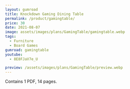 ```yaml
---
layout: gumroad
title: Knockdown Gaming Dining Table
permalink: /product/gamingtable/
price: 30
date: 2021-08-07
image: assets/images/plans/GamingTable/gamingtable.webp
tags:
  - Furniture
  - Board Games
gumroad: gamingtable
youtube:
  - 8E8FJaV7e_U

preview: /assets/images/plans/GamingTable/preview.webp
---
```


Contains 1 PDF, 14 pages.
